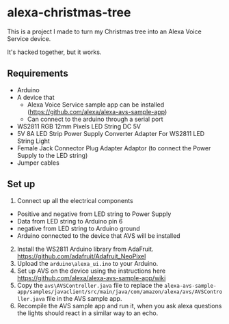 # alexa-christmas-tree

This is a project I made to turn my Christmas tree into an Alexa Voice Service device.

It's hacked together, but it works.

## Requirements

* Arduino
* A device that
  * Alexa Voice Service sample app can be installed (https://github.com/alexa/alexa-avs-sample-app)
  * Can connect to the arduino through a serial port
* WS2811 RGB 12mm Pixels LED String DC 5V
* 5V 8A LED Strip Power Supply Converter Adapter For WS2811 LED String Light
* Female Jack Connector Plug Adapter Adaptor (to connect the Power Supply to the LED string)
* Jumper cables

## Set up

1. Connect up all the electrical components
  * Positive and negative from LED string to Power Supply
  * Data from LED string to Arduino pin 6
  * negative from LED string to Arduino ground
  * Arduino connected to the device that AVS will be installed
2. Install the WS2811 Arduino library from AdaFruit. https://github.com/adafruit/Adafruit_NeoPixel
3. Upload the `arduino\alexa_ui.ino` to your Arduino.
4. Set up AVS on the device using the instructions here https://github.com/alexa/alexa-avs-sample-app/wiki
5. Copy the `avs\AVSController.java` file to replace the `alexa-avs-sample-app/samples/javaclient/src/main/java/com/amazon/alexa/avs/AVSController.java` file in the AVS sample app.
6. Recompile the AVS sample app and run it, when you ask alexa questions the lights should react in a similar way to an echo.

